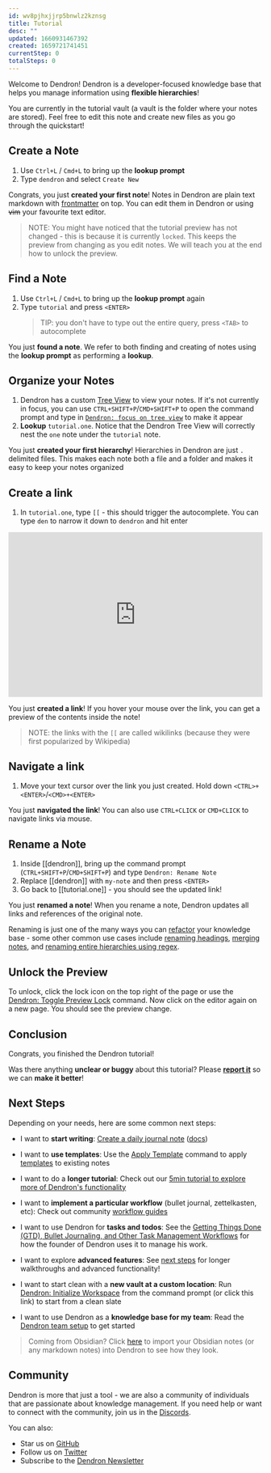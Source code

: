 ```yaml
---
id: wv8pjhxjjrp5bnwlz2kznsg
title: Tutorial
desc: ""
updated: 1660931467392
created: 1659721741451
currentStep: 0
totalSteps: 0
---
```


Welcome to Dendron! Dendron is a developer-focused knowledge base that helps you manage information using **flexible hierarchies**!

You are currently in the tutorial vault (a vault is the folder where your notes are stored). Feel free to edit this note and create new files as you go through the quickstart!

## Create a Note

1. Use `Ctrl+L` / `Cmd+L` to bring up the **lookup prompt**
1. Type `dendron` and select `Create New`

Congrats, you just **created your first note**! Notes in Dendron are plain text markdown with [frontmatter](https://wiki.dendron.so/notes/ffec2853-c0e0-4165-a368-339db12c8e4b) on top. You can edit them in Dendron or using ~~vim~~ your favourite text editor.

> NOTE: You might have noticed that the tutorial preview has not changed - this is because it is currently `locked`. This keeps the preview from changing as you edit notes. We will teach you at the end how to unlock the preview.

## Find a Note

1. Use `Ctrl+L` / `Cmd+L` to bring up the **lookup prompt** again
1. Type `tutorial` and press `<ENTER>`
   > TIP: you don't have to type out the entire query, press `<TAB>` to autocomplete

You just **found a note**. We refer to both finding and creating of notes using the **lookup prompt** as performing a **lookup**.

## Organize your Notes

1. Dendron has a custom [Tree View](https://wiki.dendron.so/notes/hur7r6gr3kqa56s2vme986j) to view your notes. If it's not currently in focus, you can use `CTRL+SHIFT+P`/`CMD+SHIFT+P` to open the command prompt and type in [`Dendron: focus on tree view`](command:dendron.treeView.focus) to make it appear
1. **Lookup** `tutorial.one`. Notice that the Dendron Tree View will correctly nest the `one` note under the `tutorial` note.

You just **created your first hierarchy**!
Hierarchies in Dendron are just `.` delimited files. This makes each note both a file and a folder and makes it easy to keep your notes organized

## Create a link

1. In `tutorial.one`, type `[[` - this should trigger the autocomplete. You can type `den` to narrow it down to `dendron` and hit enter

<div style="position: relative; padding-bottom: 64.5933014354067%; height: 0;"><iframe src="https://www.loom.com/embed/ef1cedcbf5394f14ae4b13afd1b6418a" frameborder="0" webkitallowfullscreen mozallowfullscreen allowfullscreen style="position: absolute; top: 0; left: 0; width: 100%; height: 100%;"></iframe></div>

You just **created a link**! If you hover your mouse over the link, you can get a preview of the contents inside the note!

> NOTE: the links with the `[[` are called wikilinks (because they were first popularized by Wikipedia)

## Navigate a link

1. Move your text cursor over the link you just created. Hold down `<CTRL>+<ENTER>`/`<CMD>+<ENTER>`

You just **navigated the link**! You can also use `CTRL+CLICK` or `CMD+CLICK` to navigate links via mouse.

## Rename a Note

1. Inside [[dendron]], bring up the command prompt (`CTRL+SHIFT+P`/`CMD+SHIFT+P`) and type `Dendron: Rename Note`
1. Replace [[dendron]] with `my-note` and then press `<ENTER>`
1. Go back to [[tutorial.one]] - you should see the updated link!

You just **renamed a note**! When you rename a note, Dendron updates all links and references of the original note.

Renaming is just one of the many ways you can [refactor](https://wiki.dendron.so/notes/srajljj10V2dl19nCSFiC) your knowledge base - some other common use cases include [renaming headings](https://wiki.dendron.so/notes/58rjapuyn1yjjcrf9sh6fby), [merging notes](https://wiki.dendron.so/notes/nxarb351z0kfbl5mkw3arw6), and [renaming entire hierarchies using regex](https://wiki.dendron.so/notes/9zwkp44wnlaa8p8dpt4w8tq).

## Unlock the Preview

To unlock, click the lock icon on the top right of the page or use the [Dendron: Toggle Preview Lock](command:dendron.togglePreviewLock) command. Now click on the editor again on a new page. You should see the preview change.

## Conclusion

Congrats, you finished the Dendron tutorial!

Was there anything **unclear or buggy** about this tutorial? Please [**report it**](https://github.com/dendronhq/dendron/discussions/3266) so we can **make it better**!

## Next Steps

Depending on your needs, here are some common next steps:

- I want to **start writing**: [Create a daily journal note](command:dendron.createDailyJournalNote) ([docs](https://wiki.dendron.so/notes/ogIUqY5VDCJP28G3cAJhd))

- I want to **use templates**: Use the [Apply Template](https://wiki.dendron.so/notes/ftohqknticu6bw4cfmzskq6) command to apply [templates](https://wiki.dendron.so/notes/861cbdf8-102e-4633-9933-1f3d74df53d2) to existing notes

- I want to do a **longer tutorial**: Check out our [5min tutorial to explore more of Dendron's functionality](https://wiki.dendron.so/notes/678c77d9-ef2c-4537-97b5-64556d6337f1/)

- I want to **implement a particular workflow** (bullet journal, zettelkasten, etc): Check out community [workflow guides](https://wiki.dendron.so/notes/9313b845-d9bf-42c9-aad1-0da34794ce26)

- I want to use Dendron for **tasks and todos**: See the [Getting Things Done (GTD), Bullet Journaling, and Other Task Management Workflows](https://wiki.dendron.so/notes/ordz7r99w1v099v14hrwgnp) for how the founder of Dendron uses it to manage his work.

- I want to explore **advanced features**: See [next steps](https://wiki.dendron.so/notes/TflY5kn29HOLpp1pWT9tP) for longer walkthroughs and advanced functionality!

- I want to start clean with a **new vault at a custom location**: Run [Dendron: Initialize Workspace](command:dendron.initWS) from the command prompt (or click this link) to start from a clean slate

- I want to use Dendron as a **knowledge base for my team**: Read the [Dendron team setup](https://wiki.dendron.so/notes/98f6d928-3f61-49fb-9c9e-70c27d25f838) to get started

> Coming from Obsidian? Click [here](command:dendron.importObsidianPod) to import your Obsidian notes (or any markdown notes) into Dendron to see how they look.

## Community

Dendron is more that just a tool - we are also a community of individuals that are passionate about knowledge management. If you need help or want to connect with the community, join us in the [Discords](https://link.dendron.so/discord).

You can also:

- Star us on [GitHub](https://github.com/dendronhq/dendron)
- Follow us on [Twitter](https://twitter.com/dendronhq)
- Subscribe to the [Dendron Newsletter](https://link.dendron.so/newsletter)
